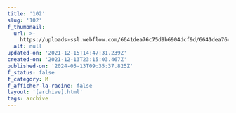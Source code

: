 ```yaml
---
title: '102'
slug: '102'
f_thumbnail:
  url: >-
    https://uploads-ssl.webflow.com/6641dea76c75d9b6904dcf9d/6641dea76c75d9b6904dd24f_102.jpg
  alt: null
updated-on: '2021-12-15T14:47:31.239Z'
created-on: '2021-12-13T23:15:03.467Z'
published-on: '2024-05-13T09:35:37.825Z'
f_status: false
f_category: M
f_afficher-la-racine: false
layout: '[archive].html'
tags: archive
---
```




